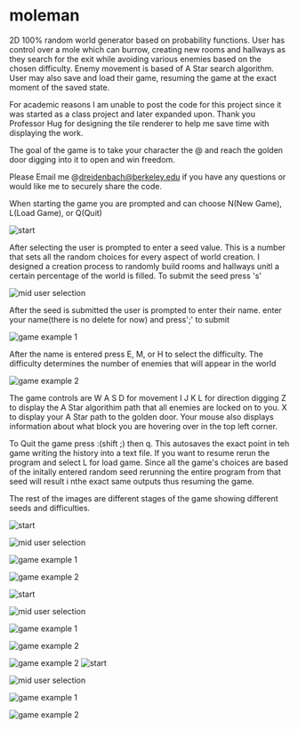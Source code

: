 # moleman

2D 100% random world generator based on probability functions. User has control over a mole which can burrow, creating new rooms and hallways as they search for the exit while avoiding various enemies based on the chosen difficulty. Enemy movement is based of A Star search algorithm. User may also save and load their game, resuming the game at the exact moment of the saved state.

For academic reasons I am unable to post the code for this project since it was started as a class project and later expanded upon. Thank you Professor Hug for designing the tile renderer to help me save time with displaying the work.

The goal of the game is to take your character the @ and reach the golden door digging into it to open and win freedom.

Please Email me @dreidenbach@berkeley.edu if you have any questions or would like me to securely share the code.

When starting the game you are prompted and can choose N(New Game), L(Load Game), or Q(Quit)

![start](https://i.postimg.cc/XqMGmyRV/Screen-Shot-2019-08-21-at-10-46-16-PM.png)

After selecting the user is prompted to enter a seed value. This is a number that sets all the random choices for every aspect of world creation. I designed a creation process to randomly build rooms and hallways unitl a certain percentage of the world is filled. To submit the seed press 's'

![mid user selection](https://i.postimg.cc/PJmpj5H1/Screen-Shot-2019-08-21-at-10-46-26-PM.png)

After the seed is submitted the user is prompted to enter their name. enter your name(there is no delete for now) and press';' to submit

![game example 1](https://i.postimg.cc/CMDfDm8d/Screen-Shot-2019-08-21-at-10-51-23-PM.png)

After the name is entered press E, M, or H to select the difficulty. The difficulty determines the number of enemies that will appear in the world

![game example 2](https://i.postimg.cc/YqzGD0bH/Screen-Shot-2019-08-21-at-10-51-37-PM.png)

The game controls are  W A S D for movement I J K L for direction digging Z to display the A Star algorithim path that all enemies are locked on to you. X to display your A Star path to the golden door. Your mouse also displays information about what block you are hovering over in the top left corner.


To Quit the game press :(shift ;) then q. This autosaves the exact point in teh game writing the history into a text file. If you want to resume rerun the program and select L for load game. Since all the game's choices are based of the initally entered random seed rerunning the entire program from that seed will result i nthe exact same outputs thus resuming the game.



The rest of the images are different stages of the game showing different seeds and difficulties. 


![start](https://i.postimg.cc/jS8WK1p3/Screen-Shot-2019-08-21-at-10-52-06-PM.png)

![mid user selection](https://i.postimg.cc/cJ2rtn4Q/Screen-Shot-2019-08-21-at-10-52-21-PM.png)

![game example 1](https://i.postimg.cc/j5fCHSLB/Screen-Shot-2019-08-21-at-10-52-35-PM.png)

![game example 2](https://i.postimg.cc/3NHNnQGN/Screen-Shot-2019-08-21-at-10-52-46-PM.png)

![start](https://i.postimg.cc/FK7YKZmr/Screen-Shot-2019-08-21-at-10-53-04-PM.png)

![mid user selection](https://i.postimg.cc/2j4V33pZ/Screen-Shot-2019-08-21-at-10-53-25-PM.png)

![game example 1](https://i.postimg.cc/sx9XLHPc/Screen-Shot-2019-08-21-at-10-54-05-PM.png)

![game example 2](https://i.postimg.cc/L84qcSbZ/Screen-Shot-2019-08-21-at-10-54-30-PM.png)

![game example 2](https://i.postimg.cc/BQ4tFssw/Screen-Shot-2019-08-21-at-10-54-57-PM.png)
![start](https://i.postimg.cc/pdhdvLYy/Screen-Shot-2019-08-21-at-10-55-22-PM.png)

![mid user selection](https://i.postimg.cc/m2jkNqgZ/Screen-Shot-2019-08-21-at-10-56-16-PM.png)

![game example 1](https://i.postimg.cc/vZSmCVnp/Screen-Shot-2019-08-21-at-10-56-44-PM.png)

![game example 2](https://i.postimg.cc/k50ggPfs/Screen-Shot-2019-08-21-at-10-57-25-PM.png)







